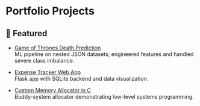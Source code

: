 # Portfolio Projects

## 🚀 Featured
- [Game of Thrones Death Prediction](https://github.com/yourusername/got-death-prediction)  
  ML pipeline on nested JSON datasets; engineered features and handled severe class imbalance.

- [Expense Tracker Web App](https://github.com/yourusername/expense-tracker)  
  Flask app with SQLite backend and data visualization.

- [Custom Memory Allocator in C](https://github.com/yourusername/memory-allocator)  
  Buddy-system allocator demonstrating low-level systems programming.
